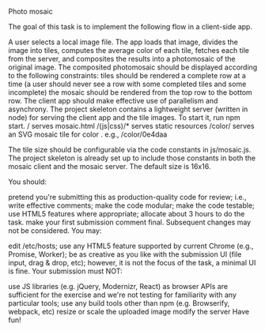 Photo mosaic

The goal of this task is to implement the following flow in a client-side app.

A user selects a local image file.
The app loads that image, divides the image into tiles, computes the average color of each tile, fetches each tile from the server, and composites the results into a photomosaic of the original image.
The composited photomosaic should be displayed according to the following constraints:
tiles should be rendered a complete row at a time (a user should never see a row with some completed tiles and some incomplete)
the mosaic should be rendered from the top row to the bottom row.
The client app should make effective use of parallelism and asynchrony.
The project skeleton contains a lightweight server (written in node) for serving the client app and the tile images. To start it, run npm start. / serves mosaic.html /(js|css)/* serves static resources /color/ serves an SVG mosaic tile for color . e.g., /color/0e4daa

The tile size should be configurable via the code constants in js/mosaic.js. The project skeleton is already set up to include those constants in both the mosaic client and the mosaic server. The default size is 16x16.

You should:

pretend you're submitting this as production-quality code for review; i.e.,
write effective comments;
make the code modular;
make the code testable;
use HTML5 features where appropriate;
allocate about 3 hours to do the task.
make your first submission comment final. Subsequent changes may not be considered.
You may:

edit /etc/hosts;
use any HTML5 feature supported by current Chrome (e.g., Promise, Worker);
be as creative as you like with the submission UI (file input, drag & drop, etc); however, it is not the focus of the task, a minimal UI is fine.
Your submission must NOT:

use JS libraries (e.g. jQuery, Modernizr, React) as browser APIs are sufficient for the exercise and we're not testing for familiarity with any particular tools;
use any build tools other than npm (e.g. Browserify, webpack, etc)
resize or scale the uploaded image
modify the server
Have fun!
